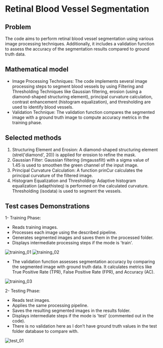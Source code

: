 # Retinal Blood Vessel Segmentation

## Problem

The code aims to perform retinal blood vessel segmentation using various image processing techniques. Additionally, it includes a validation function to assess the accuracy of the segmentation results compared to ground truth data.

## Mathematical model 

-	Image Processing Techniques: The code implements several image processing steps to segment blood vessels by using Filtering and Thresholding Techniques like Gaussian filtering, erosion (using a diamond-shaped structuring element), principal curvature calculation, contrast enhancement (histogram equalization), and thresholding are used to identify blood vessels.
-	Validation Technique: The validation function compares the segmented image with a ground truth image to compute accuracy metrics in the training phase.

## Selected methods

1.	Structuring Element and Erosion: A diamond-shaped structuring element (strel('diamond', 20)) is applied for erosion to refine the mask.
2.	Gaussian Filter: Gaussian filtering (imgaussfilt) with a sigma value of 1.45 is used to smoothen the green channel of the input image.
3.	Principal Curvature Calculation: A function prinCur calculates the principal curvature of the filtered image.
4.	Histogram Equalization and Thresholding: Adaptive histogram equalization (adapthisteq) is performed on the calculated curvature. Thresholding (isodata) is used to segment the vessels.

## Test cases Demonstrations

1-	Training Phase:
-	Reads training images.
-	Processes each image using the described pipeline.
-	Generates segmented images and saves them in the processed folder.
-	Displays intermediate processing steps if the mode is 'train'.

![training_01]('/sources/readmeData/training_01.png')
![training_02]('/sources/readmeData/training_02.png')


-	The validation function assesses segmentation accuracy by comparing the segmented image with ground truth data.
It calculates metrics like True Positive Rate (TPR), False Positive Rate (FPR), and Accuracy (AC).

![training_03]('/sources/readmeData/training_03.png')

2-	Testing Phase:
-	Reads test images.
-	Applies the same processing pipeline.
-	Saves the resulting segmented images in the results folder.
-	Displays intermediate steps if the mode is 'test' (commented out in the code).
-	There is no validation here as I don’t have ground truth values in the test folder database to compare with.

![test_01]('/sources/readmeData/test_01.png')




